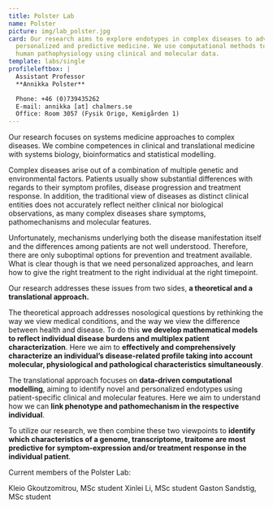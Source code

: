```yaml
---
title: Polster Lab
name: Polster
picture: img/lab_polster.jpg
card: Our research aims to explore endotypes in complex diseases to advance
  personalized and predictive medicine. We use computational methods to model
  human pathophysiology using clinical and molecular data.
template: labs/single
profileleftbox: |
  Assistant Professor  
  **Annikka Polster**

  Phone: +46 (0)739435262   
  E-mail: annikka [at] chalmers.se  
  Office: Room 3057 (Fysik Origo, Kemigården 1)
---
```

Our research focuses on systems medicine approaches to complex diseases. We combine competences in clinical and translational medicine with systems biology, bioinformatics and statistical modelling.  
 
Complex diseases arise out of a combination of multiple genetic and environmental factors. Patients usually show substantial differences with regards to their symptom profiles, disease progression and treatment response. In addition, the traditional view of diseases as distinct clinical entities does not accurately reflect neither clinical nor biological observations, as many complex diseases share symptoms, pathomechanisms and molecular features.  

Unfortunately, mechanisms underlying both the disease manifestation itself and the differences among patients are not well understood. Therefore, there are only suboptimal options for prevention and treatment available. What is clear though is that we need personalized approaches, and learn how to give the right treatment to the right individual at the right timepoint. 

Our research addresses these issues from two sides, **a theoretical and a translational approach.**

The theoretical approach addresses nosological questions by rethinking the way we view medical conditions, and the way we view the difference between health and disease. To do this **we develop mathematical models to reflect individual disease burdens and multiplex patient characterization**. Here we aim to **effectively and comprehensively characterize an individual’s disease-related profile taking into account molecular, physiological and pathological characteristics simultaneously**.

The translational approach focuses on **data-driven computational modelling**, aiming to identify novel and personalized endotypes using patient-specific clinical and molecular features. Here we aim to understand how we can **link phenotype and pathomechanism in the respective individual**.
 
To utilize our research, we then combine these two viewpoints to **identify which characteristics of a genome, transcriptome, traitome are most predictive for symptom-expression and/or treatment response in the individual patient**.

Current members of the Polster Lab:

Kleio Gkoutzomitrou, MSc student 
Xinlei Li, MSc student
Gaston Sandstig, MSc student
